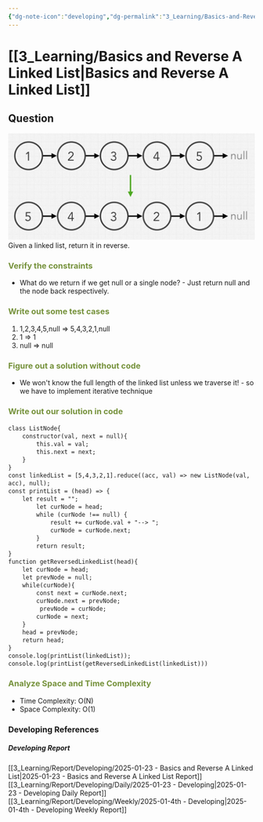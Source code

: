 ```yaml
---
{"dg-note-icon":"developing","dg-permalink":"3_Learning/Basics-and-Reverse-A-Linked-List","created-date":"2025-01-23 1:59:35 pm","date":"2025-01-23","type":"developing","tags":["developing"],"aliases":null,"name":"Basics and Reverse A Linked List","courseName":"Master the Coding Interview Big Tech (FAANG) Interviews","dg-publish":true,"permalink":"/3_Learning/Basics-and-Reverse-A-Linked-List/","dgPassFrontmatter":true,"noteIcon":"developing"}
---
```



# [[3_Learning/Basics and Reverse A Linked List\|Basics and Reverse A Linked List]]
## Question
![Utilities/Images/Pasted image 20250123140240.jpeg](/img/user/Utilities/Images/Pasted%20image%2020250123140240.jpeg)
Given a linked list, return it in reverse.

### <font color="#76923c">Verify the constraints</font>
- What do we return if we get null or a single node? - Just return null and the node back respectively.


### <font color="#76923c">Write out some test cases</font>
1. 1,2,3,4,5,null => 5,4,3,2,1,null
2. 1 => 1
3. null => null

### <font color="#76923c">Figure out a solution without code</font>
- We won't know the full length of the linked list unless we traverse it! - so we have to implement iterative technique

### <font color="#76923c">Write out our solution in code</font>
```run-js
class ListNode{
	constructor(val, next = null){
		this.val = val;
		this.next = next;
	}
}
const linkedList = [5,4,3,2,1].reduce((acc, val) => new ListNode(val, acc), null);
const printList = (head) => {
	let result = "";
        let curNode = head;
        while (curNode !== null) {
            result += curNode.val + "--> ";
            curNode = curNode.next;
        }
        return result;
}
function getReversedLinkedList(head){
	let curNode = head;
	let prevNode = null;
	while(curNode){
		const next = curNode.next;
		curNode.next = prevNode;
		 prevNode = curNode;
		curNode = next;
	}
	head = prevNode;
	return head;
}
console.log(printList(linkedList));
console.log(printList(getReversedLinkedList(linkedList)))
```

### <font color="#76923c">Analyze Space and Time Complexity</font>
- Time Complexity: O(N)
- Space Complexity: O(1)
















### Developing References
##### Developing Report
[[3_Learning/Report/Developing/2025-01-23 - Basics and Reverse A Linked List\|2025-01-23 - Basics and Reverse A Linked List Report]]
[[3_Learning/Report/Developing/Daily/2025-01-23 - Developing\|2025-01-23 - Developing Daily Report]]
[[3_Learning/Report/Developing/Weekly/2025-01-4th - Developing\|2025-01-4th - Developing Weekly Report]]





